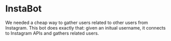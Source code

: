 # InstaBot
We needed a cheap way to gather users related to other users from Instagram. This bot does exactly that: given an initual username, it connects to Instagram APIs and gathers related users.
